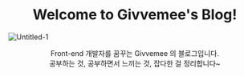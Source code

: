 # <center>Welcome to Givvemee's Blog! </center>



![Untitled-1](https://user-images.githubusercontent.com/89691274/132973914-756d1526-1994-4aaa-ae2e-d8c0d14e5fe9.png)

<center>Front-end 개발자를 꿈꾸는 Givvemee 의 블로그입니다.</center>

<center>공부하는 것, 공부하면서 느끼는 것, 잡다한 걸 정리합니다~</center>

